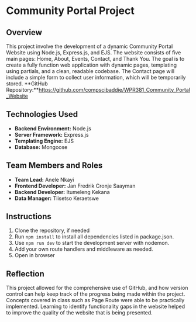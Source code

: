 # Community Portal Project

## Overview
This project involve the development of a dynamic Community Portal Website using Node.js, Express.js, and EJS. The website consists of five main pages: Home, About, Events, Contact, and Thank You. The goal is to create a fully function web application with dynamic pages, templating using partials, and a clean, readable codebase. The Contact page will include a simple form to collect user information, which will be temporarily stored.
**GitHub Repository:**https://github.com/compscibaddie/WPR381_Community_Portal_Website

## Technologies Used
* **Backend Environment:** Node.js
* **Server Framework:** Express.js
* **Templating Engine:** EJS
* **Database:** Mongoose

## Team Members and Roles
* **Team Lead:** Anele Nkayi
* **Frontend Developer:** Jan Fredrik Cronje Saayman
* **Backend Developer:** Itumeleng Kekana
* **Data Manager:** Tiisetso Keraetswe

## Instructions

1. Clone the repository, if needed
2. Run `npm install` to install all dependencies listed in package.json.
3. Use `npm run dev` to start the development server with nodemon.
4. Add your own route handlers and middleware as needed.
5. Open in browser

## Reflection
This project allowed for the comprehensive use of GitHub, and how version control can help keep track of the progress being made within the project. Concepts covered in class such as Page Route were able to be practically implemented. Learning to identify functionality gaps in the website helped to improve the quality of the website that is being presented.  